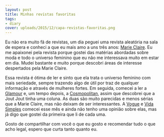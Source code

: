 ```yaml
---
layout: post
title: Minhas revistas favoritas
tags:
- diary
cover: uploads/2015/12/capa-revistas-favoritas.png
---
```


Eu não era muito fã de revistas, um dia peguei uma revista aleatória na sala de espera e conheci a que eu mais amo a uns três anos: <a href="http://www.assineglobo.com.br/produtos/marie-claire/MC/">Marie Claire</a>. Eu me apaixonei pela revista porque gostei das matérias abordadas sobre moda e todo o universo feminino que eu não me interessava muito em estar em dia. Mudei bastante e muito porque descobri áreas de interesse despertados pela Marie Claire.

Essa revista é ótima de ler e sinto que ela trata o universo feminino com mais seriedade, sempre trazendo algo de útil por traz de qualquer informação e através de mulheres fortes. Em seguida, comecei a ler a <a href="https://www.assineglobo.com.br/produtos/glamour/GL/?site_par=1&amp;origem_par=1&amp;formato_par=PRODUT_DSA&amp;versao_par=GPMIDIA&amp;gclid=Cj0KEQiA-ZSzBRDp3ITHm5KO_JYBEiQA1JjHHD-EYNAJHxlRfUhqHF_hCajPHFxg3EmCc6Qu1IyRg2QaAvBU8P8HAQ">Glamour</a> e, um tempo depois, a <a href="http://www.assine.abril.com.br/portal/assinar/revista-cosmo?origem=google_11_Revista_Cosmopolitan&amp;utm_source=google&amp;utm_medium=cpc&amp;utm_campaign=Revista_Cosmopolitan&amp;gclid=Cj0KEQiA-ZSzBRDp3ITHm5KO_JYBEiQA1JjHHGDilsLA_JAR1J8lcZsAuqeXPYy11CFBt6bNirLouoMaAhKm8P8HAQ">Cosmopolitan</a>, assim que descobrei que a Jout Jout tinha uma coluna. As duas são muito parecidas e menos sérias que a Marie Claire, mas não deixam de ser interessantes. A <a href="http://www.assineglobo.com.br/produtos/vogue/VG/?site_par=1&amp;origem_par=1&amp;formato_par=VOGUE_GCN&amp;versao_par=GPMIDIA_GCN&amp;gclid=Cj0KEQiA-ZSzBRDp3ITHm5KO_JYBEiQA1JjHHAyvBlP6ldfen1YIfzSlEt2htDdRN7fGY_3m4cIA-VEaAigQ8P8HAQ">Vogue</a> e <a href="http://www.assine.abril.com.br/portal/assinar/revista-vida-simples?origem=google_11_Revista_Vida_Simples&amp;utm_source=google&amp;utm_medium=cpc&amp;utm_campaign=Revista_Vida_Simples&amp;gclid=Cj0KEQiA-ZSzBRDp3ITHm5KO_JYBEiQA1JjHHGbPeWRLfyBRfpAyypNqK1Ti11eftAmslqscuRxS1O8aAmSl8P8HAQ">Vida Simples</a> comecei esse mês e ainda não tenho uma opinião sobre elas, mas já digo que gostei da primeira que li de cada uma.

Gosto de compartilhar com você o que eu gosto e recomendar tudo o que acho legal, espero que curta tanto quanto eu.
